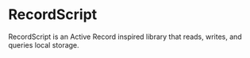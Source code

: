 RecordScript
============

RecordScript is an Active Record inspired library that reads, writes, and queries local storage.